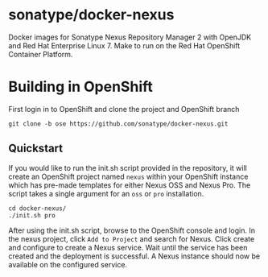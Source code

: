 # sonatype/docker-nexus

Docker images for Sonatype Nexus Repository Manager 2 with OpenJDK and
Red Hat Enterprise Linux 7. Make to run on the Red Hat OpenShift Container
Platform.

# Building in OpenShift

First login in to OpenShift and clone the project and OpenShift branch

```
git clone -b ose https://github.com/sonatype/docker-nexus.git
```

## Quickstart

If you would like to run the init.sh script provided in the repository,
it will create an OpenShift project named `nexus` within your OpenShift
instance which has pre-made templates for either Nexus OSS and Nexus Pro.
The script takes a single argument for an `oss` or `pro` installation.

```
cd docker-nexus/
./init.sh pro
```

After using the init.sh script, browse to the OpenShift console and login.
In the nexus project, click `Add to Project` and search for Nexus. Click
create and configure to create a Nexus service. Wait until the service has
been created and the deployment is successful. A Nexus instance should now
be available on the configured service.
